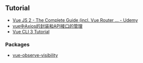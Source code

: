 ## Tutorial
* [Vue JS 2 - The Complete Guide (incl. Vue Router ... - Udemy](https://www.udemy.com/course/vuejs-2-the-complete-guide/)
* [vue中Axios的封装和API接口的管理](https://juejin.im/post/5b55c118f265da0f6f1aa354)
* [Vue CLI 3 Tutorial](https://www.youtube.com/playlist?list=PL4cUxeGkcC9iCKx06qSncuvEPZ7x1UnKD)

### Packages
* [vue-observe-visibility](https://github.com/Akryum/vue-observe-visibility)
